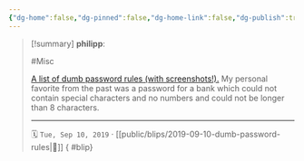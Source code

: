 ```yaml
---
{"dg-home":false,"dg-pinned":false,"dg-home-link":false,"dg-publish":true,"type":"blip","created-date":"2019-09-10T00:00:00","disabled rules":["yaml-title","yaml-title-alias","file-name-heading"],"title":"philipp @ 2019-09-10","dg-permalink":"2019/09/10/dumb-password-rules/","updated-date":"2025-04-30T22:27:35","dg-path":"blips/2019-09-10-dumb-password-rules.md","permalink":"/2019/09/10/dumb-password-rules/","dgPassFrontmatter":true}
---
```


> [!summary] **philipp**:
>
> #Misc
>
> [A list of dumb password rules (with screenshots!).](https://github.com/dumb-password-rules/dumb-password-rules) My personal favorite from the past was a password for a bank which could not contain special characters and no numbers and could not be longer than 8 characters.
> - - -
>
> 🗓️ `Tue, Sep 10, 2019` · [[public/blips/2019-09-10-dumb-password-rules\|🔗]]
{ #blip}

